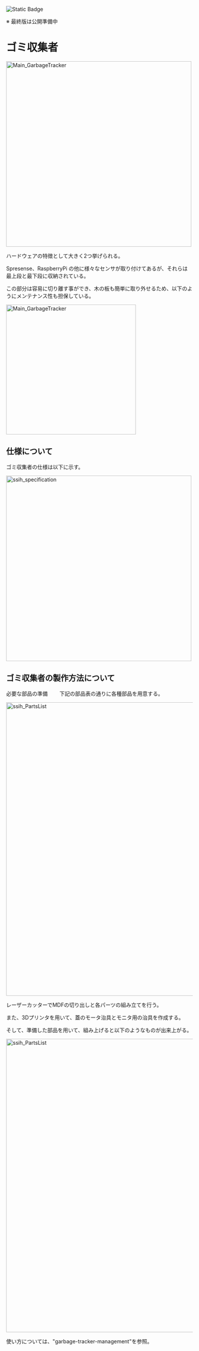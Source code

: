 ![Static Badge](https://img.shields.io/badge/Sony-Spresense-blue)

※ 最終版は公開準備中

# ゴミ収集者 

<img width="500" alt="Main_GarbageTracker" src="https://github.com/Yukiya-Yamamoto/garbage-tracker-hardware/assets/118329378/8d158851-0a85-45bc-bc20-7dddfaae2f7e">

ハードウェアの特徴として大きく2つ挙げられる。

Spresense、RaspberryPi の他に様々なセンサが取り付けてあるが、それらは最上段と最下段に収納されている。

この部分は容易に切り離す事ができ、木の板も簡単に取り外せるため、以下のようにメンテナンス性も担保している。

<img width="350" alt="Main_GarbageTracker" src="https://github.com/Yukiya-Yamamoto/garbage-tracker-hardware/assets/118329378/dd8530f6-8ef4-42fa-aee6-7b94623a784c">

## 仕様について
ゴミ収集者の仕様は以下に示す。

<img width="500" alt="ssih_specification" src="https://github.com/Yukiya-Yamamoto/garbage-tracker-hardware/assets/118329378/4811f664-3e9a-4ce7-af63-6395a2d16d7c">


## ゴミ収集者の製作方法について
必要な部品の準備　　
下記の部品表の通りに各種部品を用意する。

<img width="791" alt="ssih_PartsList" src="https://github.com/Yukiya-Yamamoto/garbage-tracker-hardware/assets/118329378/f92b0be2-638a-4465-8f3e-75f1cf90b509">


レーザーカッターでMDFの切り出しと各パーツの組み立てを行う。

また、3Dプリンタを用いて、蓋のモータ治具とモニタ用の治具を作成する。

そして、準備した部品を用いて、組み上げると以下のようなものが出来上がる。

<img width="791" alt="ssih_PartsList" src="https://github.com/Yukiya-Yamamoto/garbage-tracker-hardware/assets/118329378/6b899202-26f1-49ba-9b32-00fb4f70a186">

使い方については、"garbage-tracker-management"を参照。
